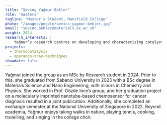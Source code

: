 ```yaml
---
title: "Sevinç Yağmur Bekler"
role: "masters"
tagline: "Master's Student, Mansfield College"
photo: "/images/people/sevinc-yagmur-bekler.jpg"
email: "sevinc.bekler@materials.ox.ac.uk"
weight: 2024
research_interests: |
    Yağmur’s research centres on developing and characterising catalyst nanoparticles to convert carbon dioxide into useful chemicals. She focuses on using novel micro-reactor designs with graphene windows to enable surface-sensitive X-ray spectroscopy at realistic pressures, allowing operando characterisation of catalyst nanoparticles.
projects:
  - thermocatalysis
  - operando-xray-techniques
showdate: false
---
```


Yağmur joined the group as an MSc by Research student in 2024. Prior to this, she graduated from Sabancı University in 2023 with a BSc degree in Materials Science and Nano Engineering, with minors in Chemistry and Physics. She worked in Prof. Gözde Ince’s group, and her graduation project on a molecularly imprinted nanotube-based chemosensor for cancer diagnosis resulted in a joint publication. Additionally, she completed an exchange semester at the National University of Singapore in 2022. Beyond academia, Yağmur enjoys taking walks in nature, playing tennis, cooking, travelling, and singing in the college choir.
